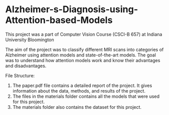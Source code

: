 # Alzheimer-s-Diagnosis-using-Attention-based-Models

This project was a part of Computer Vision Course (CSCI-B 657) at Indiana University Bloomington

The aim of the project was to classify different MRI scans into categories of Alzheimer using attention models and state-of-the-art models. The goal was to understand how attention models work and know their advantages and disadvantages.

File Structure:

1. The paper.pdf file contains a detailed report of the project. It gives information about the data, methods, and results of the project.
2. The files in the materials folder contains all the models that were used for this project.
3. The materials folder also contains the dataset for this project.
